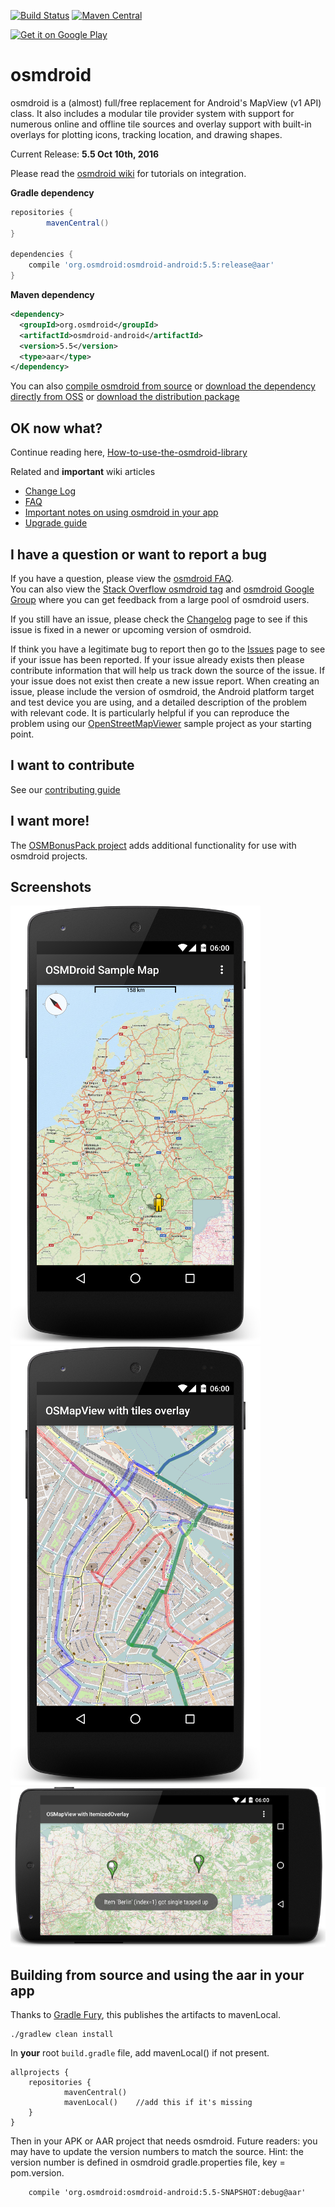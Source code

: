 
[![Build Status](https://api.travis-ci.org/osmdroid/osmdroid.svg?branch=master)](https://travis-ci.org/osmdroid/osmdroid)
[![Maven Central](https://maven-badges.herokuapp.com/maven-central/org.osmdroid/osmdroid-android/badge.svg)](https://maven-badges.herokuapp.com/maven-central/org.osmdroid/osmdroid-android)

[![Get it on Google Play](http://steverichey.github.io/google-play-badge-svg/img/en_get.svg)](https://play.google.com/store/apps/details?id=org.osmdroid)

# osmdroid

osmdroid is a (almost) full/free replacement for Android's MapView (v1 API) class. It also includes a modular tile provider system with support for numerous online and offline tile sources and overlay support with built-in overlays for plotting icons, tracking location, and drawing shapes.

Current Release: **5.5 Oct 10th, 2016**

Please read the [osmdroid wiki](https://github.com/osmdroid/osmdroid/wiki) for  tutorials on integration.

**Gradle dependency**
```groovy
repositories {
        mavenCentral()
}

dependencies {
    compile 'org.osmdroid:osmdroid-android:5.5:release@aar'
}
```

**Maven dependency**
```xml
<dependency>
  <groupId>org.osmdroid</groupId>
  <artifactId>osmdroid-android</artifactId>
  <version>5.5</version>
  <type>aar</type>
</dependency>
```

You can also [compile osmdroid from source](https://github.com/osmdroid/osmdroid/wiki/How-to-build-osmdroid-from-source) or [download the dependency directly from OSS](https://oss.sonatype.org/content/groups/public/org/osmdroid/osmdroid-android/) or [download the distribution package](https://github.com/osmdroid/osmdroid/releases)

## OK now what?
Continue reading here, [How-to-use-the-osmdroid-library](https://github.com/osmdroid/osmdroid/wiki/How-to-use-the-osmdroid-library)

Related and **important** wiki articles
 * [Change Log](https://github.com/osmdroid/osmdroid/wiki/Changelog)
 * [FAQ](https://github.com/osmdroid/osmdroid/wiki/FAQ)
 * [Important notes on using osmdroid in your app](https://github.com/osmdroid/osmdroid/wiki/Important-notes-on-using-osmdroid-in-your-app)
 * [Upgrade guide](https://github.com/osmdroid/osmdroid/wiki/Upgrade-Guide)

## I have a question or want to report a bug

If you have a question, please view the [osmdroid FAQ](https://github.com/osmdroid/osmdroid/wiki/FAQ).  
You can also view the [Stack Overflow osmdroid tag](http://stackoverflow.com/questions/tagged/osmdroid) and [osmdroid Google Group](https://groups.google.com/forum/#!forum/osmdroid) where you can get feedback from a large pool of osmdroid users.

If you still have an issue, please check the [Changelog](https://github.com/osmdroid/osmdroid/wiki/Changelog) page to see if this issue is fixed in a newer or upcoming version of osmdroid.

If think you have a legitimate bug to report then go to the [Issues](https://github.com/osmdroid/osmdroid/issues?state=open) page to see if your issue has been reported. If your issue already exists then please contribute information that will help us track down the source of the issue. If your issue does not exist then create a new issue report. When creating an issue, please include the version of osmdroid, the Android platform target and test device you are using, and a detailed description of the problem with relevant code. It is particularly helpful if you can reproduce the problem using our [OpenStreetMapViewer](https://github.com/osmdroid/osmdroid/tree/master/OpenStreetMapViewer) sample project as your starting point.

## I want to contribute

See our [contributing guide](https://github.com/osmdroid/osmdroid/blob/master/CONTRIBUTING.md)

## I want more!

The [OSMBonusPack project](https://github.com/MKergall/osmbonuspack) adds additional functionality for use with osmdroid projects.

## Screenshots

![](images/MyLocation.png)
![](images/CustomLayer.png)
![](images/TwoMarkers.png)

## Building from source and using the aar in your app
Thanks to <a href="https://github.com/chrisdoyle/gradle-fury">Gradle Fury</a>, this publishes the artifacts to mavenLocal.

```
./gradlew clean install
```

In **your** root `build.gradle` file, add mavenLocal() if not present.
```
allprojects {
    repositories {
            mavenCentral()
            mavenLocal()    //add this if it's missing
    }
}

```

Then in your APK or AAR project that needs osmdroid. Future readers: you may have to update the version numbers to match the source. Hint: the version number is defined in osmdroid gradle.properties file, key = pom.version.

```
    compile 'org.osmdroid:osmdroid-android:5.5-SNAPSHOT:debug@aar'
```

